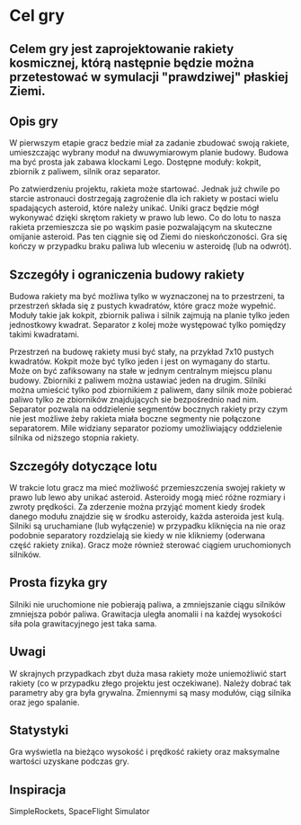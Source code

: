 # Cel gry
Celem gry jest zaprojektowanie rakiety kosmicznej, którą następnie będzie można przetestować w symulacji "prawdziwej" płaskiej Ziemi.
---
## Opis gry
W pierwszym etapie gracz bedzie miał za zadanie zbudować swoją rakiete, umieszczając wybrany moduł na dwuwymiarowym planie budowy.
Budowa ma być prosta jak zabawa klockami Lego. Dostępne moduły: kokpit, zbiornik z paliwem, silnik oraz separator.

Po zatwierdzeniu projektu, rakieta może startować. Jednak już chwile po starcie astronauci dostrzegają zagrożenie dla ich rakiety w postaci wielu
spadających asteroid, które należy unikać. Uniki gracz będzie mógł wykonywać dzięki skrętom rakiety w prawo lub lewo. Co do lotu to nasza rakieta przemieszcza 
sie po wąskim pasie pozwalającym na skuteczne omijanie asteroid. Pas ten ciągnie się od Ziemi do nieskończoności. Gra się kończy w przypadku braku paliwa
lub wleceniu w asteroidę (lub na odwrót).

## Szczegóły i ograniczenia budowy rakiety
Budowa rakiety ma być możliwa tylko w wyznaczonej na to przestrzeni, ta przestrzeń składa się z pustych kwadratów, które gracz może wypełnić. Moduły takie jak 
kokpit, zbiornik paliwa i silnik zajmują na planie tylko jeden jednostkowy kwadrat. Separator z kolej może występować tylko pomiędzy takimi kwadratami.

Przestrzeń na budowę rakiety musi być stały, na przykład 7x10 pustych kwadratów.
Kokpit może być tylko jeden i jest on wymagany do startu. Może on być zafiksowany na stałe w jednym centralnym miejscu planu budowy.
Zbiorniki z paliwem można ustawiać jeden na drugim.
Silniki można umieścić tylko pod zbiornikiem z paliwem, dany silnik może pobierać paliwo tylko ze zbiorników znajdujących sie bezpośrednio nad nim.
Separator pozwala na oddzielenie segmentów bocznych rakiety przy czym nie jest możliwe żeby rakieta miała boczne segmenty nie połączone separatorem.
Mile widziany separator poziomy umożliwiający oddzielenie silnika od niższego stopnia rakiety.

## Szczegóły dotyczące lotu
W trakcie lotu gracz ma mieć możliwość przemieszczenia swojej rakiety w prawo lub lewo aby unikać asteroid. Asteroidy mogą mieć różne rozmiary i zwroty prędkości.
Za zderzenie można przyjąć moment kiedy środek danego modułu znajdzie się w środku asteroidy, każda asteroida jest kulą. Silniki są uruchamiane (lub wyłączenie)
w przypadku kliknięcia na nie oraz podobnie separatory rozdzielają sie kiedy w nie klikniemy (oderwana część rakiety znika). Gracz może również sterować
ciągiem uruchomionych silników.

## Prosta fizyka gry
Silniki nie uruchomione nie pobierają paliwa, a zmniejszanie ciągu silników zmniejsza pobór paliwa. Grawitacja uległa anomalii i na każdej wysokości siła 
pola grawitacyjnego jest taka sama.

## Uwagi 
W skrajnych przypadkach zbyt duża masa rakiety może uniemożliwić start rakiety (co w przypadku złego projektu jest oczekiwane). 
Należy dobrać tak parametry aby gra była grywalna. Zmiennymi są masy modułów, ciąg silnika oraz jego spalanie.

## Statystyki
Gra wyświetla na bieżąco wysokość i prędkość rakiety oraz maksymalne wartości uzyskane podczas gry.

## Inspiracja
SimpleRockets,
SpaceFlight Simulator

